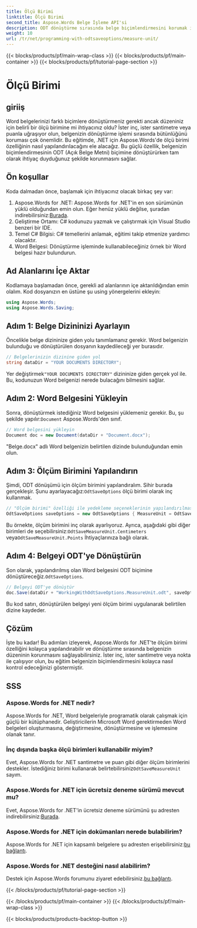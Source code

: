 ```yaml
---
title: Ölçü Birimi
linktitle: Ölçü Birimi
second_title: Aspose.Words Belge İşleme API'si
description: ODT dönüştürme sırasında belge biçimlendirmesini korumak için Aspose.Words for .NET'te ölçüm birimi özelliğinin nasıl yapılandırılacağını öğrenin.
weight: 10
url: /tr/net/programming-with-odtsaveoptions/measure-unit/
---
```


{{< blocks/products/pf/main-wrap-class >}}
{{< blocks/products/pf/main-container >}}
{{< blocks/products/pf/tutorial-page-section >}}

# Ölçü Birimi

## giriiş

Word belgelerinizi farklı biçimlere dönüştürmeniz gerekti ancak düzeniniz için belirli bir ölçü birimine mi ihtiyacınız oldu? İster inç, ister santimetre veya puanla uğraşıyor olun, belgenizin dönüştürme işlemi sırasında bütünlüğünü koruması çok önemlidir. Bu eğitimde, .NET için Aspose.Words'de ölçü birimi özelliğinin nasıl yapılandırılacağını ele alacağız. Bu güçlü özellik, belgenizin biçimlendirmesinin ODT (Açık Belge Metni) biçimine dönüştürürken tam olarak ihtiyaç duyduğunuz şekilde korunmasını sağlar.

## Ön koşullar

Koda dalmadan önce, başlamak için ihtiyacınız olacak birkaç şey var:

1. Aspose.Words for .NET: Aspose.Words for .NET'in en son sürümünün yüklü olduğundan emin olun. Eğer henüz yüklü değilse, şuradan indirebilirsiniz:[Burada](https://releases.aspose.com/words/net/).
2. Geliştirme Ortamı: C# kodunuzu yazmak ve çalıştırmak için Visual Studio benzeri bir IDE.
3. Temel C# Bilgisi: C# temellerini anlamak, eğitimi takip etmenize yardımcı olacaktır.
4. Word Belgesi: Dönüştürme işleminde kullanabileceğiniz örnek bir Word belgesi hazır bulundurun.

## Ad Alanlarını İçe Aktar

Kodlamaya başlamadan önce, gerekli ad alanlarının içe aktarıldığından emin olalım. Kod dosyanızın en üstüne şu using yönergelerini ekleyin:

```csharp
using Aspose.Words;
using Aspose.Words.Saving;
```

## Adım 1: Belge Dizininizi Ayarlayın

Öncelikle belge dizininize giden yolu tanımlamanız gerekir. Word belgenizin bulunduğu ve dönüştürülen dosyanın kaydedileceği yer burasıdır.

```csharp
// Belgelerinizin dizinine giden yol
string dataDir = "YOUR DOCUMENTS DIRECTORY";
```

 Yer değiştirmek`"YOUR DOCUMENTS DIRECTORY"` dizininize giden gerçek yol ile. Bu, kodunuzun Word belgenizi nerede bulacağını bilmesini sağlar.

## Adım 2: Word Belgesini Yükleyin

 Sonra, dönüştürmek istediğiniz Word belgesini yüklemeniz gerekir. Bu, şu şekilde yapılır:`Document` Aspose.Words'den sınıf.

```csharp
// Word belgesini yükleyin
Document doc = new Document(dataDir + "Document.docx");
```

"Belge.docx" adlı Word belgenizin belirtilen dizinde bulunduğundan emin olun.

## Adım 3: Ölçüm Birimini Yapılandırın

 Şimdi, ODT dönüşümü için ölçüm birimini yapılandıralım. Sihir burada gerçekleşir. Şunu ayarlayacağız:`OdtSaveOptions` ölçü birimi olarak inç kullanmak.

```csharp
// "Ölçüm birimi" özelliği ile yedekleme seçeneklerinin yapılandırılması
OdtSaveOptions saveOptions = new OdtSaveOptions { MeasureUnit = OdtSaveMeasureUnit.Inches };
```

 Bu örnekte, ölçüm birimini inç olarak ayarlıyoruz. Ayrıca, aşağıdaki gibi diğer birimleri de seçebilirsiniz:`OdtSaveMeasureUnit.Centimeters` veya`OdtSaveMeasureUnit.Points` İhtiyaçlarınıza bağlı olarak.

## Adım 4: Belgeyi ODT'ye Dönüştürün

 Son olarak, yapılandırılmış olan Word belgesini ODT biçimine dönüştüreceğiz.`OdtSaveOptions`.

```csharp
// Belgeyi ODT'ye dönüştür
doc.Save(dataDir + "WorkingWithOdtSaveOptions.MeasureUnit.odt", saveOptions);
```

Bu kod satırı, dönüştürülen belgeyi yeni ölçüm birimi uygulanarak belirtilen dizine kaydeder.

## Çözüm

İşte bu kadar! Bu adımları izleyerek, Aspose.Words for .NET'te ölçüm birimi özelliğini kolayca yapılandırabilir ve dönüştürme sırasında belgenizin düzeninin korunmasını sağlayabilirsiniz. İster inç, ister santimetre veya nokta ile çalışıyor olun, bu eğitim belgenizin biçimlendirmesini kolayca nasıl kontrol edeceğinizi göstermiştir.

## SSS

### Aspose.Words for .NET nedir?
Aspose.Words for .NET, Word belgeleriyle programatik olarak çalışmak için güçlü bir kütüphanedir. Geliştiricilerin Microsoft Word gerektirmeden Word belgeleri oluşturmasına, değiştirmesine, dönüştürmesine ve işlemesine olanak tanır.

### İnç dışında başka ölçü birimleri kullanabilir miyim?
 Evet, Aspose.Words for .NET santimetre ve puan gibi diğer ölçüm birimlerini destekler. İstediğiniz birimi kullanarak belirtebilirsiniz`OdtSaveMeasureUnit` sayım.

### Aspose.Words for .NET için ücretsiz deneme sürümü mevcut mu?
 Evet, Aspose.Words for .NET'in ücretsiz deneme sürümünü şu adresten indirebilirsiniz:[Burada](https://releases.aspose.com/).

### Aspose.Words for .NET için dokümanları nerede bulabilirim?
 Aspose.Words for .NET için kapsamlı belgelere şu adresten erişebilirsiniz:[bu bağlantı](https://reference.aspose.com/words/net/).

### Aspose.Words for .NET desteğini nasıl alabilirim?
 Destek için Aspose.Words forumunu ziyaret edebilirsiniz.[bu bağlantı](https://forum.aspose.com/c/words/8).

{{< /blocks/products/pf/tutorial-page-section >}}

{{< /blocks/products/pf/main-container >}}
{{< /blocks/products/pf/main-wrap-class >}}

{{< blocks/products/products-backtop-button >}}
